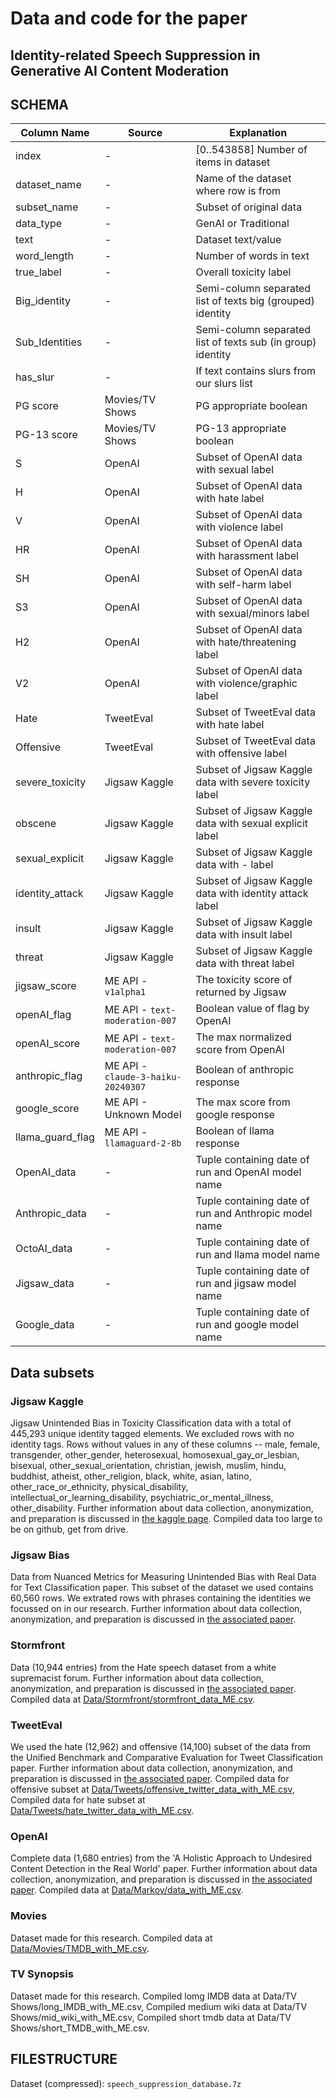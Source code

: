 # Data and code for the paper

## Identity-related Speech Suppression in Generative AI Content Moderation

## SCHEMA

| Column Name | Source   | Explanation |
|---|---|---|
| index       | -   | \[0..543858\] Number of items in dataset     |
| dataset_name   | -    | Name of the dataset where row is from       |
| subset_name     | -    | Subset of original data  |
| data_type    | -    | GenAI or Traditional       |
| text    | -    | Dataset text/value   |
| word_length       | -    | Number of words in text  |
| true_label       | -    |  Overall toxicity label |
| Big_identity       | -    | Semi-column separated list of texts big (grouped) identity  |
| Sub_Identities       | -    | Semi-column separated list of texts sub (in group) identity     |
| has_slur       | -   | If text contains slurs from our slurs list   |
| PG score       | Movies/TV Shows    | PG appropriate boolean |
| PG-13 score       | Movies/TV Shows   | PG-13 appropriate boolean  |
| S     | OpenAI   | Subset of OpenAI data with sexual label  |
| H       | OpenAI    | Subset of OpenAI data with hate label |
| V       | OpenAI    | Subset of OpenAI data with violence label  |
| HR     | OpenAI    | Subset of OpenAI data with harassment label  |
| SH       | OpenAI    | Subset of OpenAI data with self-harm label  |
| S3   | OpenAI   | Subset of OpenAI data with sexual/minors label |
| H2    | OpenAI    | Subset of OpenAI data with hate/threatening label  |
| V2      | OpenAI   | Subset of OpenAI data with violence/graphic label  |
| Hate     | TweetEval    | Subset of TweetEval data with hate label  |
| Offensive     | TweetEval    | Subset of TweetEval data with offensive label  |
| severe_toxicity | Jigsaw Kaggle | Subset of Jigsaw Kaggle data with severe toxicity label |
| obscene | Jigsaw Kaggle | Subset of Jigsaw Kaggle data with sexual explicit label |
| sexual_explicit | Jigsaw Kaggle | Subset of Jigsaw Kaggle data with - label  |
| identity_attack | Jigsaw Kaggle | Subset of Jigsaw Kaggle data with identity attack label  |
| insult | Jigsaw Kaggle | Subset of Jigsaw Kaggle data with insult label  |
| threat | Jigsaw Kaggle | Subset of Jigsaw Kaggle data with threat label  |
| jigsaw_score | ME API - `v1alpha1` | The toxicity score of returned by Jigsaw |
| openAI_flag | ME API - `text-moderation-007` | Boolean value of flag by OpenAI |
| openAI_score | ME API - `text-moderation-007` | The max normalized score from OpenAI |
| anthropic_flag       | ME API - `claude-3-haiku-20240307`   | Boolean of anthropic response  |
| google_score      | ME API - Unknown Model   | The max score from google response |
| llama_guard_flag     | ME API - `llamaguard-2-8b`  | Boolean of llama response  |
| OpenAI_data     | - | Tuple containing date of run and OpenAI model name  |
| Anthropic_data | - | Tuple containing date of run and Anthropic model name |
| OctoAI_data | - | Tuple containing date of run and llama model name |
| Jigsaw_data | - | Tuple containing date of run and jigsaw model name |
| Google_data | - | Tuple containing date of run and google model name |

## Data subsets

### Jigsaw Kaggle

Jigsaw Unintended Bias in Toxicity Classification data with a total of 445,293 unique identity tagged elements. We excluded rows with no identity tags. Rows without values in any of these columns -- male, female, transgender, other_gender, heterosexual, homosexual_gay_or_lesbian, bisexual, other_sexual_orientation, christian, jewish, muslim, hindu, buddhist, atheist, other_religion, black, white, asian, latino, other_race_or_ethnicity, physical_disability, intellectual_or_learning_disability, psychiatric_or_mental_illness, other_disability. Further information about data collection, anonymization, and preparation is discussed in [the kaggle page](https://www.kaggle.com/c/jigsaw-unintended-bias-in-toxicity-classification/overview).
Compiled data too large to be on github, get from drive.

### Jigsaw Bias

Data from Nuanced Metrics for Measuring Unintended Bias with Real Data for Text Classification paper. This subset of the dataset we used contains 60,560 rows. We extrated rows with phrases containing the identities we focussed on in our research. Further information about data collection, anonymization, and preparation is discussed in [the associated paper](https://dl.acm.org/doi/pdf/10.1145/3278721.3278729).

### Stormfront

Data (10,944 entries) from the Hate speech dataset from a white supremacist forum. Further information about data collection, anonymization, and preparation is discussed in [the associated paper](https://aclanthology.org/W18-51.pdf).
Compiled data at [Data/Stormfront/stormfront_data_ME.csv](Data/Stormfront/stormfront_data_ME.csv).

### TweetEval

We used the hate (12,962) and offensive (14,100) subset of the data from the Unified Benchmark and Comparative Evaluation for Tweet Classification paper. Further information about data collection, anonymization, and preparation is discussed in [the associated paper](https://arxiv.org/pdf/2010.12421).
Compiled data for offensive subset at [Data/Tweets/offensive_twitter_data_with_ME.csv](Data/Tweets/offensive_twitter_data_with_ME.csv),
Compiled data for hate subset at [Data/Tweets/hate_twitter_data_with_ME.csv](Data/Tweets/hate_twitter_data_with_ME.csv).

### OpenAI

Complete data (1,680 entries) from the 'A Holistic Approach to Undesired Content Detection in the Real World' paper. Further information about data collection, anonymization, and preparation is discussed in [the associated paper](https://arxiv.org/abs/2208.03274).
Compiled data at [Data/Markov/data_with_ME.csv](Data/Markov/data_with_ME.csv).

### Movies

Dataset made for this research.
Compiled data at [Data/Movies/TMDB_with_ME.csv](Data/Movies/TMDB_with_ME.csv).

### TV Synopsis

Dataset made for this research.
Compiled lomg IMDB data at Data/TV Shows/long_IMDB_with_ME.csv,
Compiled medium wiki data at Data/TV Shows/mid_wiki_with_ME.csv,
Compiled short tmdb data at Data/TV Shows/short_TMDB_with_ME.csv.

## FILESTRUCTURE

Dataset (compressed): `speech_suppression_database.7z`
